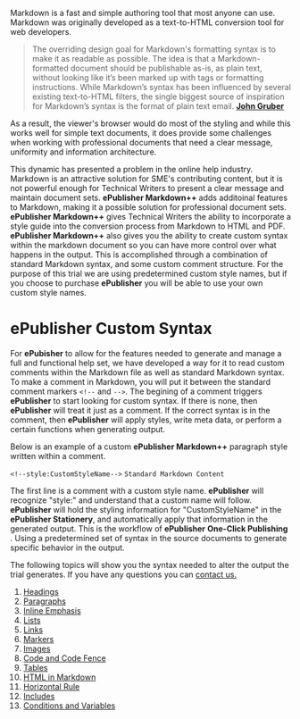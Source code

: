  
Markdown is a fast and simple authoring tool that most anyone can use. Markdown was originally developed as a text-to-HTML conversion tool for web developers. 

> The overriding design goal for Markdown's formatting syntax is to make it as readable as possible. The idea is that a Markdown-formatted document should be publishable as-is, as plain text, without looking like it’s been marked up with tags or formatting instructions. While Markdown’s syntax has been influenced by several existing text-to-HTML filters, the single biggest source of inspiration for Markdown’s syntax is the format of plain text email.
>  **[John Gruber][1]**

As a result, the viewer's browser would do most of the styling and while this works well for simple text documents, it does provide some challenges when working with professional documents that need a clear message, uniformity and information architecture.
 
This dynamic has presented a problem in the online help industry. Markdown is an attractive solution for SME's contributing content, but it is not powerful enough for Technical Writers to present a clear message and maintain document sets. **ePublisher Markdown++** adds additoinal features to Markdown, making it a possible solution for professional document sets. **ePublisher Markdown++** gives Technical Writers the ability to incorporate a style guide into the conversion process from Markdown to HTML and PDF. **ePublisher Markdown++** also gives you the ability to create custom syntax within the markdown document so you can have more control over what happens in the output. This is accomplished through a combination of standard Markdown syntax, and some custom comment structure. For the purpose of this trial we are using predetermined custom style names, but if you choose to purchase **ePublisher** you will be able to use your own custom style names.

# ePublisher Custom Syntax

For **ePubisher** to allow for the features needed to generate and manage a full and functional help set, we have developed a way for it to read custom comments within the Markdown file as well as standard Markdown syntax. To make a comment in Markdown, you will put it between the standard comment markers `<!--` and `-->`. The begining of a comment triggers **ePublisher** to start looking for custom syntax. If there is none, then **ePublisher** will treat it just as a comment. If the correct syntax is in the comment, then **ePublisher** will apply styles, write meta data, or perform a certain functions when generating output. 

Below is an example of a custom **ePublisher Markdown++** paragraph style written within a comment.

`<!--style:CustomStyleName-->`
`Standard Markdown Content`  

The first line is a comment with a custom style name. **ePublisher** will recognize "style:" and understand that a custom name will follow. **ePublisher** will hold the styling information for "CustomStyleName" in the **ePublisher Stationery**,  and automatically apply that information in the generated output. This is the workflow of **ePublisher** **One-Click Publishing** . Using a predetermined set of syntax in the source documents to generate specific behavior in the output.

The following topics will show you the syntax needed to alter the output the trial generates. If you have any questions you can [contact us.][2]      

1. [Headings](#headings)
1. [Paragraphs](#paragraphs)
1. [Inline Emphasis](#inline-emphasis)
1. [Lists](#lists)
1. [Links](#links)
1. [Markers](#markers)
1. [Images](#images)
1. [Code and Code Fence](#code-and-code-fence)
1. [Tables](#tables)
1. [HTML in Markdown](#html)
1. [Horizontal Rule](#horizontal-rule)
1. [Includes](#include)
1. [Conditions and Variables](#conditions-variables) 

[1]: https://daringfireball.net/projects/markdown/ "Markdown Article"
[2]: https://www.webworks.com/Company/Contact/ "Webworks contact page"